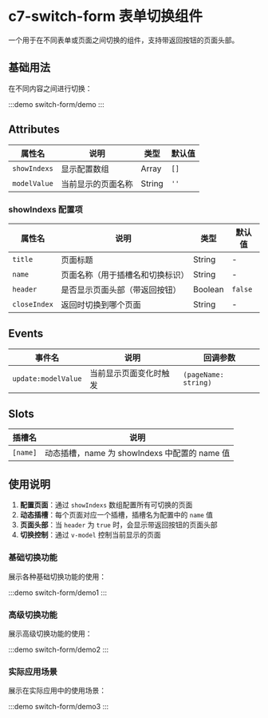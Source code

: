 # c7-switch-form 表单切换组件

一个用于在不同表单或页面之间切换的组件，支持带返回按钮的页面头部。

## 基础用法

在不同内容之间进行切换：

:::demo
switch-form/demo
:::

## Attributes

| 属性名 | 说明 | 类型 | 默认值 |
|--------|------|------|--------|
| `showIndexs` | 显示配置数组 | Array | `[]` |
| `modelValue` | 当前显示的页面名称 | String | `''` |

### showIndexs 配置项

| 属性名 | 说明 | 类型 | 默认值 |
|--------|------|------|--------|
| `title` | 页面标题 | String | - |
| `name` | 页面名称（用于插槽名和切换标识） | String | - |
| `header` | 是否显示页面头部（带返回按钮） | Boolean | `false` |
| `closeIndex` | 返回时切换到哪个页面 | String | - |

## Events

| 事件名 | 说明 | 回调参数 |
|--------|------|----------|
| `update:modelValue` | 当前显示页面变化时触发 | `(pageName: string)` |

## Slots

| 插槽名 | 说明 |
|--------|------|
| `[name]` | 动态插槽，name 为 showIndexs 中配置的 name 值 |

## 使用说明

1. **配置页面**：通过 `showIndexs` 数组配置所有可切换的页面
2. **动态插槽**：每个页面对应一个插槽，插槽名为配置中的 `name` 值
3. **页面头部**：当 `header` 为 `true` 时，会显示带返回按钮的页面头部
4. **切换控制**：通过 `v-model` 控制当前显示的页面

### 基础切换功能

展示各种基础切换功能的使用：

:::demo
switch-form/demo1
:::

### 高级切换功能

展示高级切换功能的使用：

:::demo
switch-form/demo2
:::

### 实际应用场景

展示在实际应用中的使用场景：

:::demo
switch-form/demo3
:::
